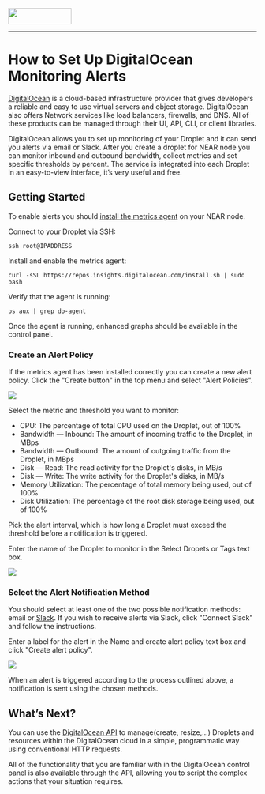 <img src="https://vitalpoint.ai/wp-content/uploads/2020/06/near_logo-1.png"  width="128" height="33">

---

# How to Set Up DigitalOcean Monitoring Alerts

[DigitalOcean](https://www.digitalocean.com) is a cloud-based infrastructure provider that gives developers a reliable and easy to use virtual servers and object storage. DigitalOcean also offers Network services like load balancers, firewalls, and DNS.  All of these products can be managed through their UI, API, CLI, or client libraries. 

DigitalOcean allows you to set up monitoring of your Droplet and it can send you alerts via email or Slack. After you create a droplet for NEAR node you can monitor inbound and outbound bandwidth, collect metrics and set specific thresholds by percent. The service is integrated into each Droplet in an easy-to-view interface, it’s very useful and free.

## Getting Started

To enable alerts you should [install the metrics agent](https://www.digitalocean.com/docs/monitoring/how-to/install-agent/) on your NEAR node.

Connect to your Droplet via SSH:
```
ssh root@IPADDRESS
````

Install and enable the metrics agent:
```
curl -sSL https://repos.insights.digitalocean.com/install.sh | sudo bash
```

Verify that the agent is running:
```
ps aux | grep do-agent
```

Once the agent is running, enhanced graphs should be available in the control panel.

### Create an Alert Policy

If the metrics agent has been installed correctly you can create a new alert policy. Click the "Create button" in the top menu and select "Alert Policies".

![](https://raw.githubusercontent.com/masknetgoal634/StakeWarsGuides/master/img/send_alerts_create_policy.png)

Select the metric and threshold you want to monitor:

- CPU: The percentage of total CPU used on the Droplet, out of 100%
- Bandwidth — Inbound: The amount of incoming traffic to the Droplet, in MBps
- Bandwidth — Outbound: The amount of outgoing traffic from the Droplet, in MBps
- Disk — Read: The read activity for the Droplet's disks, in MB/s
- Disk — Write: The write activity for the Droplet's disks, in MB/s
- Memory Utilization: The percentage of total memory being used, out of 100%
- Disk Utilization: The percentage of the root disk storage being used, out of 100%

Pick the alert interval, which is how long a Droplet must exceed the threshold before a notification is triggered.

Enter the name of the Droplet to monitor in the Select Dropets or Tags text box.

![](https://raw.githubusercontent.com/masknetgoal634/StakeWarsGuides/master/img/send_alerts_select_droplet.png)

### Select the Alert Notification Method

You should select at least one of the two possible notification methods: email or [Slack](https://slack.com/).
If you wish to receive alerts via Slack, click "Connect Slack" and follow the instructions. 

Enter a label for the alert in the Name and create alert policy text box and click "Create alert policy".

![](https://raw.githubusercontent.com/masknetgoal634/StakeWarsGuides/master/img/send_alerts_alert_policy.png)

When an alert is triggered according to the process outlined above, a notification is sent using the chosen methods.

## What’s Next?

You can use the [DigitalOcean API](https://developers.digitalocean.com/documentation/v2/) to manage(create, resize,...) Droplets and resources within the DigitalOcean cloud in a simple, programmatic way using conventional HTTP requests. 

All of the functionality that you are familiar with in the DigitalOcean control panel is also available through the API, allowing you to script the complex actions that your situation requires.

